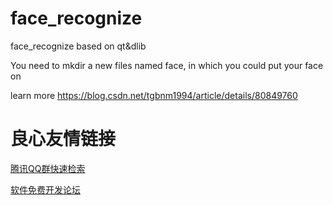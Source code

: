 # face_recognize
face_recognize based on qt&amp;dlib

You need to mkdir a new files named face, in which you could put your face on 

learn more https://blog.csdn.net/tgbnm1994/article/details/80849760


 # 良心友情链接

[腾讯QQ群快速检索](http://u.720life.cn/s/8cf73f7c)

[软件免费开发论坛](http://u.720life.cn/s/bbb01dc0)